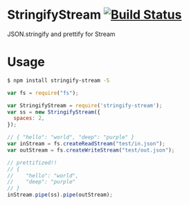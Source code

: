StringifyStream [![Build Status](https://travis-ci.org/yosuke-furukawa/stringify-stream.svg?branch=master)](https://travis-ci.org/yosuke-furukawa/stringify-stream)
===================

JSON.stringify and prettify for Stream

Usage
==================

```sh
$ npm install stringify-stream -S
```

```javascript
var fs = require("fs");

var StringifyStream = require('stringify-stream');
var ss = new StringifyStream({
  spaces: 2,
});

// { "hello": "world", "deep": "purple" }
var inStream = fs.createReadStream("test/in.json");
var outStream = fs.createWriteStream("test/out.json");

// prettifized!!
// { 
//    "hello": "world", 
//    "deep": "purple" 
// }
inStream.pipe(ss).pipe(outStream);

```
